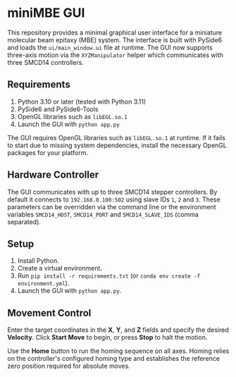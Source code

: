 # miniMBE GUI

This repository provides a minimal graphical user interface for a miniature molecular beam epitaxy (MBE) system.  The interface is built with PySide6 and loads the `ui/main_window.ui` file at runtime.  The GUI now supports three-axis motion via the `XYZManipulator` helper which communicates with three SMCD14 controllers.

## Requirements

1. Python 3.10 or later (tested with Python 3.11)
2. PySide6 and PySide6-Tools
3. OpenGL libraries such as `libEGL.so.1`
4. Launch the GUI with `python app.py`

The GUI requires OpenGL libraries such as `libEGL.so.1` at runtime. If it fails
to start due to missing system dependencies, install the necessary OpenGL
packages for your platform.

## Hardware Controller

The GUI communicates with up to three SMCD14 stepper controllers.  By default it
connects to ``192.168.0.100:502`` using slave IDs ``1``, ``2`` and ``3``.  These
parameters can be overridden via the command line or the environment variables
``SMCD14_HOST``, ``SMCD14_PORT`` and ``SMCD14_SLAVE_IDS`` (comma separated).

## Setup

1. Install Python.
2. Create a virtual environment.
3. Run `pip install -r requirements.txt` (or `conda env create -f environment.yml`).
4. Launch the GUI with `python app.py`.

## Movement Control

Enter the target coordinates in the **X**, **Y**, and **Z** fields and specify the desired **Velocity**. Click **Start Move** to begin, or press **Stop** to halt the motion.

Use the **Home** button to run the homing sequence on all axes. Homing relies on the controller's configured homing type and establishes the reference zero position required for absolute moves.
